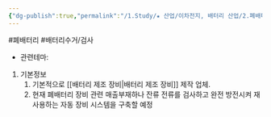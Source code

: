 ```yaml
---
{"dg-publish":true,"permalink":"/1.Study/★ 산업/이차전지, 배터리 산업/2.폐배터리/종목/하나기술/","created":"2024-11-20T21:02:27.644+09:00","updated":"2025-06-03T20:07:21.462+09:00"}
---
```


#폐배터리 #배터리수거/검사




- 관련테마: 


1. 기본정보
	1. 기본적으로 [[배터리 제조 장비\|배터리 제조 장비]] 제작 업체. 
	2. 현재 폐배터리 장비 관련 매출부재하나 잔류 전류를 검사하고 완전 방전시켜 재사용하는 자동 장비 시스템을 구축할 예정



